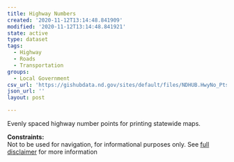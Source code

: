 ```yaml
---
title: Highway Numbers
created: '2020-11-12T13:14:48.841909'
modified: '2020-11-12T13:14:48.841921'
state: active
type: dataset
tags:
  - Highway
  - Roads
  - Transportation
groups:
  - Local Government
csv_url: 'https://gishubdata.nd.gov/sites/default/files/NDHUB.HwyNo_Pts.csv'
json_url: ''
layout: post

---
```

<p>Evenly spaced highway number points for printing statewide maps.</p>
<p><strong>Constraints:</strong><br />
Not to be used for navigation, for informational purposes only. See <a href="/north-dakota-disclaimer">full disclaimer</a> for more information</p>

